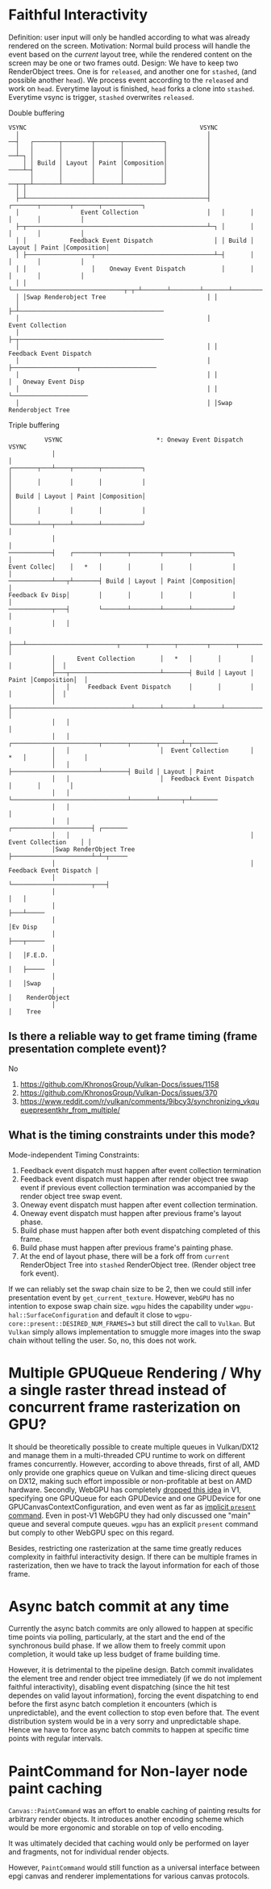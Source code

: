 # Faithful Interactivity
Definition: user input will only be handled according to what was already rendered on the screen.
Motivation: Normal build process will handle the event based on the *current* layout tree, while the rendered content on the screen may be one or two frames outd.
Design: We have to keep two RenderObject trees. One is for `released`, and another one for `stashed`, (and possible another `head`). We process event according to the `released` and work on `head`. Everytime layout is finished, `head` forks a clone into `stashed`. Everytime vsync is trigger, `stashed` overwrites `released`.


Double buffering
```
VSYNC                                                VSYNC
  │                                                    │
──┤   ┌───────┬────────┬───────┬───────────┐           │
  │   │       │        │       │           │           │
──┴─┐ │       │        │       │           │           │
    │ │ Build │ Layout │ Paint │Composition│           │
────┴─┤       │        │       │           │           │
      │       │        │       │           │           │
──┬─┬─┴───────┴────────┴───────┴───────────┘           │
  │ │                                                  │
  ├─┴──────────────────────────────────────────────────┤   ┌───────┬────────┬───────┬───────────┐
  │                 Event Collection                   │   │       │        │       │           │
  ├─┬──────────────────────────────────────────────────┴─┐ │       │        │       │           │
  │ │            Feedback Event Dispatch                 │ │ Build │ Layout │ Paint │Composition│
  │ ├──────────────────┬─────────────────────────────────┴─┤       │        │       │           │
  │ │                  │    Oneway Event Dispatch          │       │        │       │           │
  │ │                  └───────────────────────────────┬─┬─┴───────┴────────┴───────┴───────────┘
  │ │Swap Renderobject Tree                            │ │
  │                                                    ├─┴────────────────────────────────────────
  │                                                    │          Event Collection
  │                                                    ├─┬────────────────────────────────────────
  │                                                    │ │            Feedback Event Dispatch
  │                                                    │ ├──────────────────┬─────────────────────
  │                                                    │ │                  │   Oneway Event Disp
  │                                                    │ │                  └─────────────────────
  │                                                    │ │Swap Renderobject Tree
```

Triple buffering
```
          VSYNC                          *: Oneway Event Dispatch                       VSYNC
            │                                                                             │
┌───────┬───┴────┬───────┬───────────┐                                                    │
│       │        │       │           │                                                    │
│ Build │ Layout │ Paint │Composition│                                                    │
│       │        │       │           │                                                    │
└───────┴───┬────┴───────┴───────────┘                                                    │
            │                                                                             │
────────────┤    ┌───────┬───────┬────────┬───────┬───────────┐                           │
Event Collec│    │   *   │       │        │       │           │                           │
────────────┴───┬┴───────┤ Build │ Layout │ Paint │Composition│                           │
Feedback Ev Disp│        │       │        │       │           │                           │
────────────┬───┤        └───────┴────────┴───────┴───────────┘                           │
            │   │                                                                         │
            ├───┴─────────────────────────┬───────┬───────┬────────┬───────┬───────────┐  │
            │      Event Collection       │   *   │       │        │       │           │  │
            ├───┬─────────────────────────┴───────┤ Build │ Layout │ Paint │Composition│  │
            │   │     Feedback Event Dispatch     │       │        │       │           │  │
            │   ├─────────────────────────────────┴───────┴────────┴───────┴───────────┘  │
            │   │                                                                         │
            │   │                         ┌────────────────────────┬───────┬───────┬──────┴─┬───────
            │   │                         │  Event Collection      │   *   │       │        │
            │   │                         ├────────────────────────┴───────┤ Build │ Layout │ Paint
            │   │                         │  Feedback Event Dispatch       │       │        │
            │   │                         └────────────────────────────────┴───────┴──────┬─┴───────
            │   │                                                                         │
            │   │                                                  ┌──────────────────────┤ ┌───────
            │   │                                                  │  Event Collection    │ │
            │Swap RenderObject Tree                                ├──────────────────────┴─┴─┬─────
            │                                                      │  Feedback Event Dispatch │
            │                                                      └──────────────────────┬───┤
            │                                                                             │   │
            │                                                                             ├───┴─────
            │                                                                             │Ev Disp
            │                                                                             ├───┬─────
            │                                                                             │   │F.E.D.
            │                                                                             │   ├─────
            │                                                                             │   │Swap
            │                                                                             │    RenderObject
            │                                                                             │    Tree
```
## Is there a reliable way to get frame timing (frame presentation complete event)?
No
1. https://github.com/KhronosGroup/Vulkan-Docs/issues/1158
2. https://github.com/KhronosGroup/Vulkan-Docs/issues/370
3. https://www.reddit.com/r/vulkan/comments/9ibcy3/synchronizing_vkqueuepresentkhr_from_multiple/

## What is the timing constraints under this mode?
Mode-independent Timing Constraints:
1. Feedback event dispatch must happen after event collection termination
2. Feedback event dispatch must happen after render object tree swap event if previous event collection termination was accompanied by the render object tree swap event.
3. Oneway event dispatch must happen after event collection termination.
4. Oneway event dispatch must happen after previous frame's layout phase.
5. Build phase must happen after both event dispatching completed of this frame.
6. Build phase must happen after previous frame's painting phase.
7. At the end of layout phase, there will be a fork off from `current` RenderObject Tree into `stashed` RenderObject tree. (Render object tree fork event).

If we can reliably set the swap chain size to be 2, then we could still infer presentation event by `get_current_texture`. However, `WebGPU` has no intention to expose swap chain size. `wgpu` hides the capability under `wgpu-hal::SurfaceConfiguration` and default it close to `wgpu-core::present::DESIRED_NUM_FRAMES=3` but still direct the call to `Vulkan`. But `Vulkan` simply allows implementation to smuggle more images into the swap chain without telling the user. So, no, this does not work.

# Multiple GPUQueue Rendering / Why a single raster thread instead of concurrent frame rasterization on GPU?
It should be theoretically possible to create multiple queues in Vulkan/DX12 and manage them in a multi-threaded CPU runtime to work on different frames concurrently. However, according to above threads, first of all, AMD only provide one graphics queue on Vulkan and time-slicing direct queues on DX12, making such effort impossible or non-profitable at best on AMD hardware. Secondly, WebGPU has completely [dropped this idea](https://github.com/gpuweb/gpuweb/issues/1065) in V1, specifying one GPUQueue for each GPUDevice and one GPUDevice for one GPUCanvasContextConfiguration, and even went as far as [implicit `present` command](https://github.com/gpuweb/gpuweb/issues/182). Even in post-V1 WebGPU they had only discussed one "main" queue and several compute queues. `wgpu` has an explicit `present` command but comply to other WebGPU spec on this regard.

Besides, restricting one rasterization at the same time greatly reduces complexity in faithful interactivity design. If there can be multiple frames in rasterization, then we have to track the layout information for each of those frame.

# Async batch commit at any time
Currently the async batch commits are only allowed to happen at specific time points via polling, particularly, at the start and the end of the synchronous build phase. If we allow them to freely commit upon completion, it would take up less budget of frame building time. 

However, it is detrimental to the pipeline design. Batch commit invalidates the element tree and render object tree immediately (if we do not implement faithful interactivity), disabling event dispatching (since the hit test dependes on valid layout information), forcing the event dispatching to end before the first async batch completion it encounters (which is unpredictable), and the event collection to stop even before that. The event distribution system would be in a very sorry and unpredictable shape. Hence we have to force async batch commits to happen at specific time points with regular intervals.

# PaintCommand for Non-layer node paint caching
`Canvas::PaintCommand` was an effort to enable caching of painting results for arbitrary render objects. It introduces another encoding scheme which would be more ergonomic and storable on top of vello encoding.

It was ultimately decided that caching would only be performed on layer and fragments, not for individual render objects.

However, `PaintCommand` would still function as a universal interface between epgi canvas and renderer implementations for various canvas protocols.